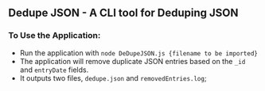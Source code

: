 ## Dedupe JSON - A CLI tool for Deduping JSON

### To Use the Application:

  * Run the application with `node DeDupeJSON.js {filename to be imported}`
  * The application will remove duplicate JSON entries based on the `_id` and `entryDate` fields.
  * It outputs two files, `dedupe.json` and `removedEntries.log`;

